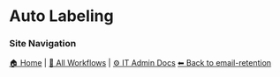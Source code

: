 # Auto Labeling

### Site Navigation
[🏠 Home](../../../README.md) | [📂 All Workflows](../../../users/users.md) | [⚙ IT Admin Docs](../../../it-admins/README.md)
[⬅ Back to email-retention](../README.md)


<!-- description: Documentation about Auto Labeling for Your Organization. -->